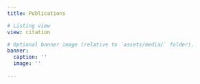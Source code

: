 ```yaml
---
title: Publications

# Listing view
view: citation

# Optional banner image (relative to `assets/media/` folder).
banner:
  caption: ''
  image: ''
  
---
```

